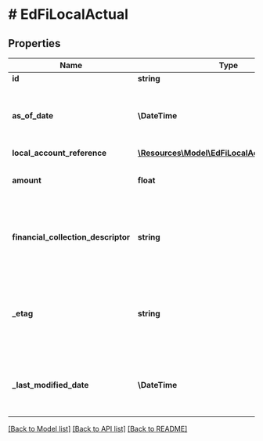 # # EdFiLocalActual

## Properties

Name | Type | Description | Notes
------------ | ------------- | ------------- | -------------
**id** | **string** |  | [optional]
**as_of_date** | **\DateTime** | The date of the reported amount for the account. |
**local_account_reference** | [**\Resources\Model\EdFiLocalAccountReference**](EdFiLocalAccountReference.md) |  |
**amount** | **float** | Current balance for the account. |
**financial_collection_descriptor** | **string** | The accounting period or grouping for which the amount is collected. | [optional]
**_etag** | **string** | A unique system-generated value that identifies the version of the resource. | [optional]
**_last_modified_date** | **\DateTime** | The date and time the resource was last modified. | [optional]

[[Back to Model list]](../../README.md#models) [[Back to API list]](../../README.md#endpoints) [[Back to README]](../../README.md)
